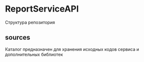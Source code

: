 # ReportServiceAPI

Структура репозитория

## sources
Каталог предназначен для хранения исходных кодов сервиса и дополнительных библиотек

